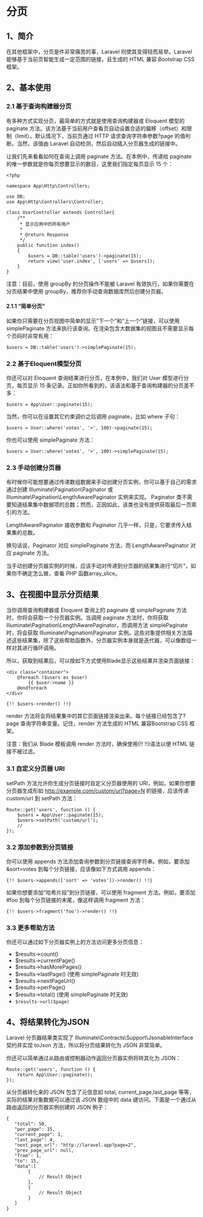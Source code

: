 # 分页

## 1、简介
在其他框架中，分页是件非常痛苦的事，Laravel 则使其变得轻而易举。Laravel 能够基于当前页智能生成一定范围的链接，且生成的 HTML 兼容 Bootstrap CSS 框架。

## 2、基本使用

### 2.1 基于查询构建器分页
有多种方式实现分页，最简单的方式就是使用查询构建器或 Eloquent 模型的 paginate 方法。该方法基于当前用户查看页自动设置合适的偏移（offset）和限制（limit）。默认情况下，当前页通过 HTTP 请求查询字符串参数?page 的值判断。当然，该值由 Laravel 自动检测，然后自动插入分页器生成的链接中。

让我们先来看看如何在查询上调用 paginate 方法。在本例中，传递给 paginate 的唯一参数就是你每页想要显示的数目，这里我们指定每页显示 15 个：

```
<?php

namespace App\Http\Controllers;

use DB;
use App\Http\Controllers\Controller;

class UserController extends Controller{
    /**
     * 显示应用中的所有用户
     *
     * @return Response
     */
    public function index()
    {
        $users = DB::table('users')->paginate(15);
        return view('user.index', ['users' => $users]);
    }
}
```

注意：目前，使用 groupBy 的分页操作不能被 Laravel 有效执行，如果你需要在分页结果中使用 groupBy，推荐你手动查询数据库然后创建分页器。

#### 2.1.1 “简单分页”
如果你只需要在分页视图中简单的显示“下一个”和“上一个”链接，可以使用 simplePaginate 方法来执行该查询。在渲染包含大数据集的视图且不需要显示每个页码时非常有用：

```
$users = DB::table('users')->simplePaginate(15);
```

### 2.2 基于Eloquent模型分页
你还可以对 Eloquent 查询结果进行分页，在本例中，我们对 User 模型进行分页，每页显示 15 条记录。正如你所看到的，该语法和基于查询构建器的分页差不多：

```
$users = App\User::paginate(15);
```

当然，你可以在设置其它约束调价之后调用 paginate，比如 where 子句：

```
$users = User::where('votes', '>', 100)->paginate(15);
```

你也可以使用 simplePaginate 方法：

```
$users = User::where('votes', '>', 100)->simplePaginate(15);
```

### 2.3 手动创建分页器
有时候你可能想要通过传递数组数据来手动创建分页实例，你可以基于自己的需求通过创建 Illuminate\Pagination\Paginator 或 Illuminate\Pagination\LengthAwarePaginator 实例来实现。
Paginator 类不需要知道结果集中数据项的总数；然而，正因如此，该类也没有提供获取最后一页索引的方法。

LengthAwarePaginator 接收参数和 Paginator 几乎一样，只是，它要求传入结果集的总数。

换句话说，Paginator 对应 simplePaginate 方法，而 LengthAwarePaginator 对应 paginate 方法。

当手动创建分页器实例的时候，应该手动对传递到分页器的结果集进行“切片”，如果你不确定怎么做，查看 PHP 函数array_slice。

## 3、在视图中显示分页结果
当你调用查询构建器或 Eloquent 查询上的 paginate 或 simplePaginate 方法时，你将会获取一个分页器实例。当调用 paginate 方法时，你将获取 Illuminate\Pagination\LengthAwarePaginator，而调用方法 simplePaginate 时，将会获取 Illuminate\Pagination\Paginator 实例。这些对象提供相关方法描述这些结果集，除了这些帮助函数外，分页器实例本身就是迭代器，可以像数组一样对其进行循环调用。

所以，获取到结果后，可以按如下方式使用Blade显示这些结果并渲染页面链接：

```
<div class="container">
    @foreach ($users as $user)
        {{ $user->name }}
    @endforeach
</div>

{!! $users->render() !!}
```

render 方法将会将结果集中的其它页面链接渲染出来。每个链接已经包含了?page 查询字符串变量。记住，render 方法生成的 HTML 兼容Bootstrap CSS 框架。

注意：我们从 Blade 模板调用 render 方法时，确保使用{!! !!}语法以便 HTML 链接不被过滤。

### 3.1 自定义分页器 URI
setPath 方法允许你生成分页链接时自定义分页器使用的 URI，例如，如果你想要分页器生成形如 http://example.com/custom/url?page=N 的链接，应该传递 custom/url 到 setPath 方法：

```
Route::get('users', function () {
    $users = App\User::paginate(15);
    $users->setPath('custom/url');
    //
});
```

### 3.2 添加参数到分页链接
你可以使用 appends 方法添加查询参数到分页链接查询字符串。例如，要添加&sort=votes 到每个分页链接，应该像如下方式调用 appends：

```
{!! $users->appends(['sort' => 'votes'])->render() !!}
```

如果你想要添加”哈希片段”到分页链接，可以使用 fragment 方法。例如，要添加#foo 到每个分页链接的末尾，像这样调用 fragment 方法：

```
{!! $users->fragment('foo')->render() !!}
```

### 3.3 更多帮助方法
你还可以通过如下分页器实例上的方法访问更多分页信息：

- 	$results->count() 
- 	$results->currentPage() 
- 	$results->hasMorePages() 
- 	$results->lastPage() (使用 simplePaginate 时无效) 
- 	$results->nextPageUrl() 
- 	$results->perPage() 
- 	$results->total() (使用 simplePaginate 时无效) 
- 	`$results->url($page)`

## 4、将结果转化为JSON
Laravel 分页器结果类实现了 Illuminate\Contracts\Support\JsonableInterface契约并实现 toJson 方法，所以将分页结果转化为 JSON 非常简单。

你还可以简单通过从路由或控制器动作返回分页器实例将转其化为 JSON：

```
Route::get('users', function () {
    return App\User::paginate();
});
```

从分页器转化来的 JSON 包含了元信息如 total, current_page,last_page 等等，实际的结果对象数据可以通过该 JSON 数组中的 data 键访问。下面是一个通过从路由返回的分页器实例创建的 JSON 例子：

```
{
   "total": 50,
   "per_page": 15,
   "current_page": 1,
   "last_page": 4,
   "next_page_url": "http://laravel.app?page=2",
   "prev_page_url": null,
   "from": 1,
   "to": 15,
   "data":[
        {
            // Result Object
        },
        {
            // Result Object
        }
   ]
}
```